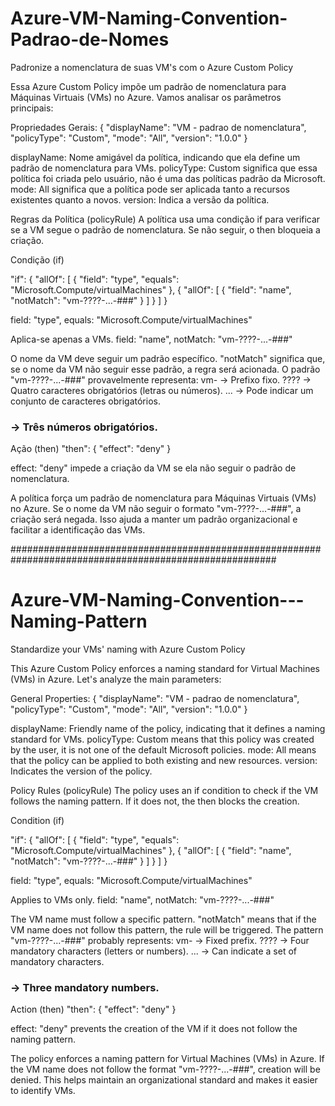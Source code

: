 # Azure-VM-Naming-Convention-Padrao-de-Nomes
Padronize a nomenclatura de suas VM's com o Azure Custom Policy

Essa Azure Custom Policy impõe um padrão de nomenclatura para Máquinas Virtuais (VMs) no Azure. Vamos analisar os parâmetros principais:

Propriedades Gerais:
{
  "displayName": "VM - padrao de nomenclatura",
  "policyType": "Custom",
  "mode": "All",
  "version": "1.0.0"
}

displayName: Nome amigável da política, indicando que ela define um padrão de nomenclatura para VMs.
policyType: Custom significa que essa política foi criada pelo usuário, não é uma das políticas padrão da Microsoft.
mode: All significa que a política pode ser aplicada tanto a recursos existentes quanto a novos.
version: Indica a versão da política.

Regras da Política (policyRule)
A política usa uma condição if para verificar se a VM segue o padrão de nomenclatura. Se não seguir, o then bloqueia a criação.

Condição (if)

"if": {
  "allOf": [
    {
      "field": "type",
      "equals": "Microsoft.Compute/virtualMachines"
    },
    {
      "allOf": [
        {
          "field": "name",
          "notMatch": "vm-????-...-###"
        }
      ]
    }
  ]
}

field: "type", equals: "Microsoft.Compute/virtualMachines"

Aplica-se apenas a VMs.
field: "name", notMatch: "vm-????-...-###"

O nome da VM deve seguir um padrão específico.
"notMatch" significa que, se o nome da VM não seguir esse padrão, a regra será acionada.
O padrão "vm-????-...-###" provavelmente representa:
vm- → Prefixo fixo.
???? → Quatro caracteres obrigatórios (letras ou números).
... → Pode indicar um conjunto de caracteres obrigatórios.
### → Três números obrigatórios.

Ação (then)
"then": {
  "effect": "deny"
}

effect: "deny" impede a criação da VM se ela não seguir o padrão de nomenclatura.

A política força um padrão de nomenclatura para Máquinas Virtuais (VMs) no Azure.
Se o nome da VM não seguir o formato "vm-????-...-###", a criação será negada.
Isso ajuda a manter um padrão organizacional e facilitar a identificação das VMs.

########################################################################################################


# Azure-VM-Naming-Convention---Naming-Pattern
Standardize your VMs' naming with Azure Custom Policy

This Azure Custom Policy enforces a naming standard for Virtual Machines (VMs) in Azure. Let's analyze the main parameters:

General Properties:
{
  "displayName": "VM - padrao de nomenclatura",
  "policyType": "Custom",
  "mode": "All",
  "version": "1.0.0"
}

displayName: Friendly name of the policy, indicating that it defines a naming standard for VMs.
policyType: Custom means that this policy was created by the user, it is not one of the default Microsoft policies.
mode: All means that the policy can be applied to both existing and new resources.
version: Indicates the version of the policy.

Policy Rules (policyRule)
The policy uses an if condition to check if the VM follows the naming pattern. If it does not, the then blocks the creation.

Condition (if)

"if": {
  "allOf": [
    {
      "field": "type",
      "equals": "Microsoft.Compute/virtualMachines"
    },
    {
      "allOf": [
        {
          "field": "name",
          "notMatch": "vm-????-...-###"
        }
      ]
    }
  ]
}

field: "type", equals: "Microsoft.Compute/virtualMachines"

Applies to VMs only.
field: "name", notMatch: "vm-????-...-###"

The VM name must follow a specific pattern. "notMatch" means that if the VM name does not follow this pattern, the rule will be triggered.
The pattern "vm-????-...-###" probably represents:
vm- → Fixed prefix.
???? → Four mandatory characters (letters or numbers).
... → Can indicate a set of mandatory characters.
### → Three mandatory numbers.

Action (then)
"then": {
  "effect": "deny"
}

effect: "deny" prevents the creation of the VM if it does not follow the naming pattern.

The policy enforces a naming pattern for Virtual Machines (VMs) in Azure.
If the VM name does not follow the format "vm-????-...-###", creation will be denied.
This helps maintain an organizational standard and makes it easier to identify VMs.

